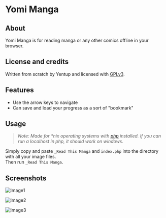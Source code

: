 # Yomi Manga

## About

Yomi Manga is for reading manga or any other comics offline in your browser.

## License and credits

Written from scratch by Yentup and licensed with [GPLv3](https://www.gnu.org/licenses/gpl.html).

## Features

* Use the arrow keys to navigate
* Can save and load your progress as a sort of "bookmark"

## Usage
> _Note: Made for *nix operating systems with [php](http://php.net/manual/en/install.php) installed. If you can run a localhost in php, it should work on windows._

Simply copy and paste `_Read This Manga` and `index.php` into the directory with all your image files.  
Then run `_Read This Manga`.

## Screenshots

![Image1](http://i.imgur.com/6Ue2tEl.png)

![Image2](http://i.imgur.com/ESmfuue.png)

![Image3](http://i.imgur.com/pZwLbIa.png)
